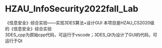 # HZAU_InfoSecurity2022fall_Lab
《信息安全》综合实验——实现3DES算法+设计GUI
本项目是HZAU_CS2020级的《信息安全》综合实验<br>
3DES_cpp为原始cpp代码，可运行于vscode；3DES_Qt为设计了GUI的代码，可运行于Qt<br>
